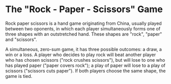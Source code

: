 # The "Rock - Paper - Scissors" Game

Rock paper scissors is a hand game originating from China, usually played between two oponents, in which each player simultaneously forms one of three shapes with an outstretched hand. These shapes are "rock", "paper" and "scissors".

A simultaneous, zero-sum game, it has three possible outcomes: a draw, a win or a loss. 
A player who decides to play rock will beat another player who has chosen scissors ("rock crushes scissors"), but will lose to one who has played paper ("paper covers rock"); a play of paper will lose to a play of scissors ("scissors cuts paper"). 
If both players choose the same shape, the game is tied.
